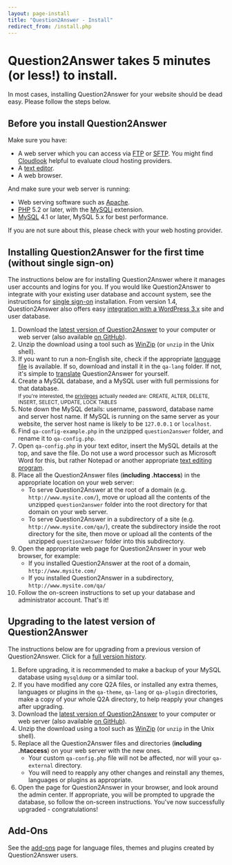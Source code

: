 ```yaml
---
layout: page-install
title: "Question2Answer - Install"
redirect_from: /install.php
---
```


# Question2Answer takes 5 minutes <span class="highlight">(or less!)</span> to install.

In most cases, installing Question2Answer for your website should be dead easy. Please follow the steps below.

## Before you install Question2Answer

Make sure you have:

*   A web server which you can access via [FTP](http://en.wikipedia.org/wiki/File_Transfer_Protocol) or [SFTP](http://en.wikipedia.org/wiki/SSH_file_transfer_protocol). You might find [Cloudlook](http://www.cloudlook.com/ "Live Performance Benchmarks from the Cloud") helpful to evaluate cloud hosting providers.
*   A [text editor](http://en.wikipedia.org/wiki/Text_editor).
*   A web browser.

And make sure your web server is running:

*   Web serving software such as [Apache](http://httpd.apache.org/).
*   [PHP](http://www.php.net/) 5.2 or later, with the [MySQLi](http://en.wikipedia.org/wiki/MySQLi) extension.
*   [MySQL](http://www.mysql.com/) 4.1 or later, MySQL 5.x for best performance.

If you are not sure about this, please check with your web hosting provider.

## Installing Question2Answer for the first time (without single sign-on)

The instructions below are for installing Question2Answer where it manages user accounts and logins for you. If you would like Question2Answer to integrate with your existing user database and account system, see the instructions for [single sign-on](install-single-sign-on.html) installation. From version 1.4, Question2Answer also offers easy [integration with a WordPress 3.x](install-wordpress.html) site and user database.

1.  Download the [latest version of Question2Answer](https://github.com/q2a/question2answer/releases) to your computer or web server (also available [on GitHub](https://github.com/q2a/question2answer)).
2.  Unzip the download using a tool such as [WinZip](http://www.winzip.com/) (or `unzip` in the Unix shell).
3.  If you want to run a non-English site, check if the appropriate [language file](addons.html) is available. If so, download and install it in the `qa-lang` folder. If not, it's simple to [translate](developers-translate.html) Question2Answer for yourself.
4.  Create a MySQL database, and a MySQL user with full permissions for that database.  
    <small>If you're interested, the [privileges](http://dev.mysql.com/doc/mysql/en/privilege-system.html) actually needed are: CREATE, ALTER, DELETE, INSERT, SELECT, UPDATE, LOCK TABLES</small>
5.  Note down the MySQL details: username, password, database name and server host name. If MySQL is running on the same server as your website, the server host name is likely to be `127.0.0.1` or `localhost`.
6.  Find `qa-config-example.php` in the unzipped `question2answer` folder, and rename it to `qa-config.php`.
7.  Open `qa-config.php` in your text editor, insert the MySQL details at the top, and save the file. Do not use a word processor such as Microsoft Word for this, but rather Notepad or another appropriate [text editing program](http://en.wikipedia.org/wiki/List_of_text_editors).
8.  Place all the Question2Answer files (**including .htaccess**) in the appropriate location on your web server:
    *   To serve Question2Answer at the root of a domain (e.g. `http://www.mysite.com/`), move or upload all the contents of the unzipped `question2answer` folder into the root directory for that domain on your web server.
    *   To serve Question2Answer in a subdirectory of a site (e.g. `http://www.mysite.com/qa/`), create the subdirectory inside the root directory for the site, then move or upload all the contents of the unzipped `question2answer` folder into this subdirectory.
9.  Open the appropriate web page for Question2Answer in your web browser, for example:
    *   If you installed Question2Answer at the root of a domain, `http://www.mysite.com/`
    *   If you installed Question2Answer in a subdirectory, `http://www.mysite.com/qa/`
10.  Follow the on-screen instructions to set up your database and administrator account. That's it!

## Upgrading to the latest version of Question2Answer

The instructions below are for upgrading from a previous version of Question2Answer. Click for a [full version history](https://github.com/q2a/question2answer/releases).

1.  Before upgrading, it is recommended to make a backup of your MySQL database using `mysqldump` or a similar tool.
2.  If you have modified any core Q2A files, or installed any extra themes, languages or plugins in the `qa-theme`, `qa-lang` or `qa-plugin` directories, make a copy of your whole Q2A directory, to help reapply your changes after upgrading.
3.  Download the [latest version of Question2Answer](https://github.com/q2a/question2answer/releases) to your computer or web server (also available [on GitHub](https://github.com/q2a/question2answer)).
4.  Unzip the download using a tool such as [WinZip](http://www.winzip.com/) (or `unzip` in the Unix shell).
5.  Replace all the Question2Answer files and directories (**including .htaccess**) on your web server with the new ones.
    *   Your custom `qa-config.php` file will not be affected, nor will your `qa-external` directory.
    *   You will need to reapply any other changes and reinstall any themes, languages or plugins as appropriate.
6.  Open the page for Question2Answer in your browser, and look around the admin center. If appropriate, you will be prompted to upgrade the database, so follow the on-screen instructions. You've now successfully upgraded - congratulations!

## Add-Ons

See the [add-ons](addons.html) page for language files, themes and plugins created by Question2Answer users.
